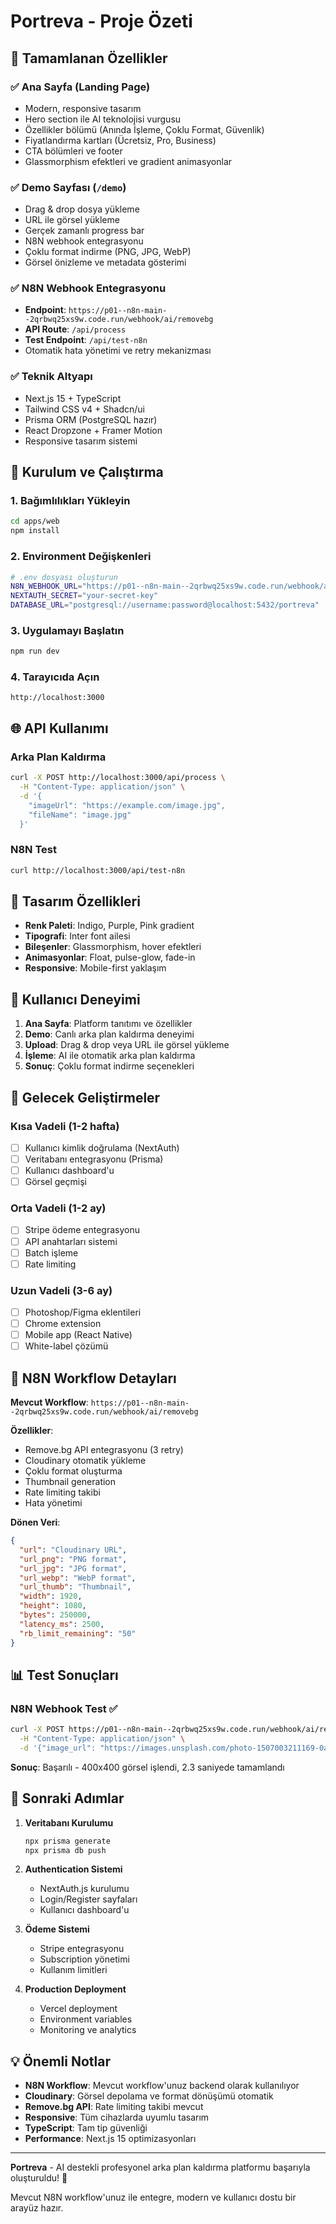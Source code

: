 # Portreva - Proje Özeti

## 🎯 Tamamlanan Özellikler

### ✅ Ana Sayfa (Landing Page)
- Modern, responsive tasarım
- Hero section ile AI teknolojisi vurgusu
- Özellikler bölümü (Anında İşleme, Çoklu Format, Güvenlik)
- Fiyatlandırma kartları (Ücretsiz, Pro, Business)
- CTA bölümleri ve footer
- Glassmorphism efektleri ve gradient animasyonlar

### ✅ Demo Sayfası (`/demo`)
- Drag & drop dosya yükleme
- URL ile görsel yükleme
- Gerçek zamanlı progress bar
- N8N webhook entegrasyonu
- Çoklu format indirme (PNG, JPG, WebP)
- Görsel önizleme ve metadata gösterimi

### ✅ N8N Webhook Entegrasyonu
- **Endpoint**: `https://p01--n8n-main--2qrbwq25xs9w.code.run/webhook/ai/removebg`
- **API Route**: `/api/process`
- **Test Endpoint**: `/api/test-n8n`
- Otomatik hata yönetimi ve retry mekanizması

### ✅ Teknik Altyapı
- Next.js 15 + TypeScript
- Tailwind CSS v4 + Shadcn/ui
- Prisma ORM (PostgreSQL hazır)
- React Dropzone + Framer Motion
- Responsive tasarım sistemi

## 🔧 Kurulum ve Çalıştırma

### 1. Bağımlılıkları Yükleyin
```bash
cd apps/web
npm install
```

### 2. Environment Değişkenleri
```bash
# .env dosyası oluşturun
N8N_WEBHOOK_URL="https://p01--n8n-main--2qrbwq25xs9w.code.run/webhook/ai/removebg"
NEXTAUTH_SECRET="your-secret-key"
DATABASE_URL="postgresql://username:password@localhost:5432/portreva"
```

### 3. Uygulamayı Başlatın
```bash
npm run dev
```

### 4. Tarayıcıda Açın
```
http://localhost:3000
```

## 🌐 API Kullanımı

### Arka Plan Kaldırma
```bash
curl -X POST http://localhost:3000/api/process \
  -H "Content-Type: application/json" \
  -d '{
    "imageUrl": "https://example.com/image.jpg",
    "fileName": "image.jpg"
  }'
```

### N8N Test
```bash
curl http://localhost:3000/api/test-n8n
```

## 🎨 Tasarım Özellikleri

- **Renk Paleti**: Indigo, Purple, Pink gradient
- **Tipografi**: Inter font ailesi
- **Bileşenler**: Glassmorphism, hover efektleri
- **Animasyonlar**: Float, pulse-glow, fade-in
- **Responsive**: Mobile-first yaklaşım

## 📱 Kullanıcı Deneyimi

1. **Ana Sayfa**: Platform tanıtımı ve özellikler
2. **Demo**: Canlı arka plan kaldırma deneyimi
3. **Upload**: Drag & drop veya URL ile görsel yükleme
4. **İşleme**: AI ile otomatik arka plan kaldırma
5. **Sonuç**: Çoklu format indirme seçenekleri

## 🚀 Gelecek Geliştirmeler

### Kısa Vadeli (1-2 hafta)
- [ ] Kullanıcı kimlik doğrulama (NextAuth)
- [ ] Veritabanı entegrasyonu (Prisma)
- [ ] Kullanıcı dashboard'u
- [ ] Görsel geçmişi

### Orta Vadeli (1-2 ay)
- [ ] Stripe ödeme entegrasyonu
- [ ] API anahtarları sistemi
- [ ] Batch işleme
- [ ] Rate limiting

### Uzun Vadeli (3-6 ay)
- [ ] Photoshop/Figma eklentileri
- [ ] Chrome extension
- [ ] Mobile app (React Native)
- [ ] White-label çözümü

## 🔗 N8N Workflow Detayları

**Mevcut Workflow**: `https://p01--n8n-main--2qrbwq25xs9w.code.run/webhook/ai/removebg`

**Özellikler**:
- Remove.bg API entegrasyonu (3 retry)
- Cloudinary otomatik yükleme
- Çoklu format oluşturma
- Thumbnail generation
- Rate limiting takibi
- Hata yönetimi

**Dönen Veri**:
```json
{
  "url": "Cloudinary URL",
  "url_png": "PNG format",
  "url_jpg": "JPG format", 
  "url_webp": "WebP format",
  "url_thumb": "Thumbnail",
  "width": 1920,
  "height": 1080,
  "bytes": 250000,
  "latency_ms": 2500,
  "rb_limit_remaining": "50"
}
```

## 📊 Test Sonuçları

### N8N Webhook Test ✅
```bash
curl -X POST https://p01--n8n-main--2qrbwq25xs9w.code.run/webhook/ai/removebg \
  -H "Content-Type: application/json" \
  -d '{"image_url": "https://images.unsplash.com/photo-1507003211169-0a1dd7228f2d?w=400&h=400&fit=crop", "name": "test-portrait"}'
```

**Sonuç**: Başarılı - 400x400 görsel işlendi, 2.3 saniyede tamamlandı

## 🎯 Sonraki Adımlar

1. **Veritabanı Kurulumu**
   ```bash
   npx prisma generate
   npx prisma db push
   ```

2. **Authentication Sistemi**
   - NextAuth.js kurulumu
   - Login/Register sayfaları
   - Kullanıcı dashboard'u

3. **Ödeme Sistemi**
   - Stripe entegrasyonu
   - Subscription yönetimi
   - Kullanım limitleri

4. **Production Deployment**
   - Vercel deployment
   - Environment variables
   - Monitoring ve analytics

## 💡 Önemli Notlar

- **N8N Workflow**: Mevcut workflow'unuz backend olarak kullanılıyor
- **Cloudinary**: Görsel depolama ve format dönüşümü otomatik
- **Remove.bg API**: Rate limiting takibi mevcut
- **Responsive**: Tüm cihazlarda uyumlu tasarım
- **TypeScript**: Tam tip güvenliği
- **Performance**: Next.js 15 optimizasyonları

---

**Portreva** - AI destekli profesyonel arka plan kaldırma platformu başarıyla oluşturuldu! 🎉

Mevcut N8N workflow'unuz ile entegre, modern ve kullanıcı dostu bir arayüz hazır.
